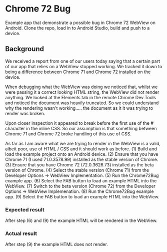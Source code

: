 # Chrome 72 Bug

Example app that demonstrate a possible bug in Chrome 72 WebView on Android. Clone the repo, load in to Android Studio, build and push to a device.

## Background
We received a report from one of our users today saying that a certain part of our app that relies on a WebView stopped working. We tracked it down to being a difference between Chrome 71 and Chrome 72 installed on the device.

When debugging what the WebView was doing we noticed that, whilst we were passing it a correct looking HTML string, the WebView did not render anything. We looked at the Elements tab in the remote Chrome Dev Tools and noticed the document was heavily truncated. So we could understand why the rendering wasn't working..... the document as it it was trying to render was broken.

Upon closer inspection it appeared to break before the first use of the # character in the inline CSS. So our assumption is that something between Chrome 71 and Chrome 72 broke handling of this use of CSS.

As far as I am aware what we are trying to render in the WebView is a valid, albeit poor, use of HTML / CSS and it should work as before.
(1) Build and load the example project onto an Android device.
(2) Ensure that you have Chrome 71 (I used 71.0.3578.99) installed as the stable version of Chrome.
(3) Ensure that you have Chrome 72 (72.0.3626.73) installed as the beta version of Chrome.
(4) Select the stable version (Chrome 71) from the Developer Options -> WebView Implementation.
(5) Run the Chrome72Bug example app.
(6) Select the FAB button to load an example HTML into the WebView.
(7) Switch to the beta version (Chrome 72) from the Developer Options -> WebView Implemenation.
(8) Run the Chrome72Bug example app.
(9) Select the FAB button to load an example HTML into the WebView.

### Expected result
After step (6) and (9) the example HTML will be rendered in the WebView.

### Actual result
After step (9) the example HTML does not render.
